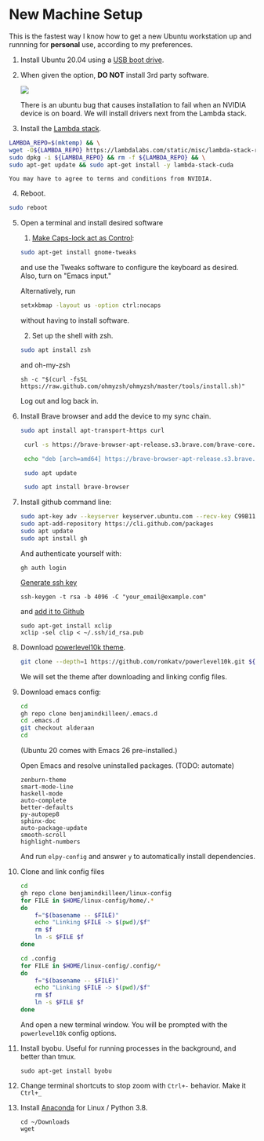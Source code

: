 # New Machine Setup

This is the fastest way I know how to get a new Ubuntu workstation up and runnning for **personal**
use, according to my preferences.

1. Install Ubuntu 20.04 using a [USB boot drive](https://ubuntu.com/tutorials/create-a-usb-stick-on-ubuntu#1-overview).
2. When given the option, **DO NOT** install 3rd party software. 

    ![](https://ubuntucommunity.s3.dualstack.us-east-2.amazonaws.com/original/2X/3/32da76fd45eb5300065df0491ec85a0ab3e6e380.png)

    There is an ubuntu bug that causes installation to fail when an NVIDIA device is on board. We will install drivers next from the Lambda stack.

3. Install the [Lambda stack](https://lambdalabs.com/lambda-stack-deep-learning-software).
```bash
LAMBDA_REPO=$(mktemp) && \
wget -O${LAMBDA_REPO} https://lambdalabs.com/static/misc/lambda-stack-repo.deb && \
sudo dpkg -i ${LAMBDA_REPO} && rm -f ${LAMBDA_REPO} && \
sudo apt-get update && sudo apt-get install -y lambda-stack-cuda
```
    You may have to agree to terms and conditions from NVIDIA.

4. Reboot.
```bash
sudo reboot
```

5. Open a terminal and install desired software
   1. [Make Caps-lock act as Control](https://askubuntu.com/questions/33774/how-do-i-remap-the-caps-lock-and-ctrl-keys):
   ```bash
   sudo apt-get install gnome-tweaks
   ```
   and use the Tweaks software to configure the keyboard as desired. Also, turn on "Emacs input."
   
   Alternatively, run
   ```bash
   setxkbmap -layout us -option ctrl:nocaps
   ```
   without having to install software.
   
   2. Set up the shell with zsh.
   ```bash
   sudo apt install zsh
   ```
   and oh-my-zsh
   ```
   sh -c "$(curl -fsSL https://raw.github.com/ohmyzsh/ohmyzsh/master/tools/install.sh)"
   ```
   Log out and log back in.
   
8. Install Brave browser and add the device to my sync chain.
   ```bash
   sudo apt install apt-transport-https curl

    curl -s https://brave-browser-apt-release.s3.brave.com/brave-core.asc | sudo apt-key --keyring /etc/apt/trusted.gpg.d/brave-browser-release.gpg add -

    echo "deb [arch=amd64] https://brave-browser-apt-release.s3.brave.com/ stable main" | sudo tee /etc/apt/sources.list.d/brave-browser-release.list

    sudo apt update

    sudo apt install brave-browser
   ```

3. Install github command line:
   ```bash 
   sudo apt-key adv --keyserver keyserver.ubuntu.com --recv-key C99B11DEB97541F0
   sudo apt-add-repository https://cli.github.com/packages
   sudo apt update
   sudo apt install gh
   ```
   And authenticate yourself with:
   ```
   gh auth login
   ```
   
   [Generate ssh key](https://docs.github.com/en/free-pro-team@latest/github/authenticating-to-github/generating-a-new-ssh-key-and-adding-it-to-the-ssh-agent)
   ```
   ssh-keygen -t rsa -b 4096 -C "your_email@example.com"
   ```
   and [add it to Github](https://docs.github.com/en/free-pro-team@latest/github/authenticating-to-github/adding-a-new-ssh-key-to-your-github-account) 
   ```
   sudo apt-get install xclip
   xclip -sel clip < ~/.ssh/id_rsa.pub
   ```
   
      
4. Download [powerlevel10k theme](https://github.com/romkatv/powerlevel10k). 
   ```bash
   git clone --depth=1 https://github.com/romkatv/powerlevel10k.git ${ZSH_CUSTOM:-$HOME/.oh-my-zsh/custom}/themes/powerlevel10k
   ```
   We will set the theme after downloading and linking config files.
      

6. Download emacs config:
   ```bash
   cd
   gh repo clone benjamindkilleen/.emacs.d
   cd .emacs.d
   git checkout alderaan
   cd
   ```
   (Ubuntu 20 comes with Emacs 26 pre-installed.)
  
   Open Emacs and resolve uninstalled packages. (TODO: automate)
   
   ```
   zenburn-theme
   smart-mode-line
   haskell-mode
   auto-complete
   better-defaults
   py-autopep8
   sphinx-doc
   auto-package-update
   smooth-scroll
   highlight-numbers
   ```
   
   And run `elpy-config` and answer `y` to automatically install dependencies.


7. Clone and link config files
   ```bash
   cd
   gh repo clone benjamindkilleen/linux-config
   for FILE in $HOME/linux-config/home/.*
   do
       f="$(basename -- $FILE)"
       echo "Linking $FILE -> $(pwd)/$f"
       rm $f
       ln -s $FILE $f
   done
   
   cd .config
   for FILE in $HOME/linux-config/.config/*
   do
       f="$(basename -- $FILE)"
       echo "Linking $FILE -> $(pwd)/$f"
       rm $f
       ln -s $FILE $f
   done
   ```
    
    And open a new terminal window. You will be prompted with the `powerlevel10k` config options.
    
8. Install byobu. Useful for running processes in the background, and better than tmux.
   ```
   sudo apt-get install byobu
   ```

9. Change terminal shortcuts to stop zoom with `Ctrl+-` behavior. Make it `Ctrl+_`

10. Install [Anaconda](https://www.anaconda.com/products/individual) for Linux / Python 3.8.
    ```
    cd ~/Downloads
    wget 
    ```

